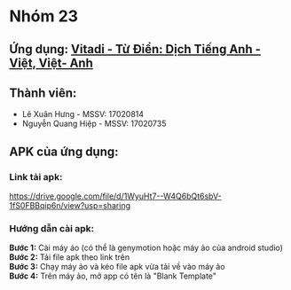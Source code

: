 # Nhóm 23

## Ứng dụng: [Vitadi - Từ Điển: Dịch Tiếng Anh - Việt, Việt- Anh](https://play.google.com/store/apps/details?id=com.ffff.tudienta)

## Thành viên:
- Lê Xuân Hưng - MSSV: 17020814	
- Nguyễn Quang Hiệp - MSSV: 17020735

## APK của ứng dụng:
### Link tải apk:
https://drive.google.com/file/d/1WyuHt7--W4Q6bQt6sbV-1fS0FBBqip6n/view?usp=sharing
### Hướng dẫn cài apk:
**Bước 1:** Cài máy áo (có thể là genymotion hoặc máy ảo của android studio)\
**Bước 2:** Tải file apk theo link trên\
**Bước 3:** Chạy máy ảo và kéo file apk vừa tải về vào máy ảo\
**Bước 4:** Trên máy ảo, mở app có tên là "Blank Template"

